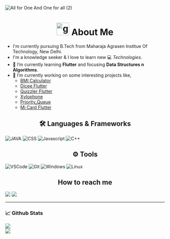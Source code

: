 ![All for One And One for all (2)](https://user-images.githubusercontent.com/63257947/103230422-fa04a680-4967-11eb-9cde-2307a11fa00a.png)

<h1 align="center"> <img height="40" width="40" alt="github" src="https://cdn.jsdelivr.net/npm/simple-icons@v3/icons/github.svg" /> About Me </h1>

- I'm currently pursuing B.Tech from Maharaja Agrasen Institue Of Technology, New Delhi.
- I'm a knowledge seeker & I love to learn new 💻 _Technologies_.
- 🌱 I’m currently learning **Flutter** and focusing **Data Structures n Algorithms**.
- 🔭 I’m currently working on some interesting projects like,
  - [BMI Calculator](https://github.com/Aashu-Jha/bmi_caluculator)
  - [Dicee Flutter](https://github.com/Aashu-Jha/dicee_flutter)
  - [Quizzler Flutter](https://github.com/Aashu-Jha/quizzler_flutter)
  - [Xylophone](https://github.com/Aashu-Jha/xylophone)
  - [Priority_Queue](https://github.com/Aashu-Jha/Priority_Queue)
  - [Mi Card Flutter](https://github.com/Aashu-Jha/mi_card_flutter)
  


<h2 align="center">🛠️ Languages & Frameworks</h2>

![JAVA](https://img.shields.io/badge/java%20-%23E34F26.svg?&style=for-the-badge&logo=java&logoColor=white)
![CSS](https://img.shields.io/badge/flutter%20-%231572B6.svg?&style=for-the-badge&logo=flutter&logoColor=white)
![Javascript](https://img.shields.io/badge/-Dart-ffb400?style=for-the-badge&logo=dart&logoColor=ffff3f)
![C++](https://img.shields.io/badge/c++%20-%2300599C.svg?&style=for-the-badge&logo=c%2B%2B&ogoColor=white)


<h2 align="center">⚙️ Tools</h2>

![VSCode](https://img.shields.io/badge/-vscode-00a8e8?style=for-the-badge&logo=visual-studio-code)
![Git](https://img.shields.io/badge/git%20-%23F05033.svg?&style=for-the-badge&logo=git&logoColor=white)
![Windows](https://img.shields.io/badge/-windows-333333?style=for-the-badge&logo=windows)
![Linux](https://img.shields.io/badge/-linux-772953?style=for-the-badge&logo=linux)

<h2 align="center"> How to reach me </h2>

[<img src="https://img.shields.io/badge/Linkedin-aashish_jha-blue?logo=linkedin&style=for-the-badge">](linkedin.com/in/aashish-jha-8980001b4)
[<img src="https://img.shields.io/badge/Telegram-aj-blue?logo=telegram&style=for-the-badge">](https://t.me/Aashu_Jha)

___

### 📈 **Github Stats**

<a href="https://github.com/Aashu-Jha">
<img align="center" src="https://github-readme-stats.vercel.app/api?username=aashu-jha&show_icons=true&include_all_commits=true&theme=blue-green&count_private=true">
</a></br>
<a href="https://github.com/Aashu-Jha/github-readme-stats">
<img align="center" src="https://github-readme-stats.anuraghazra1.vercel.app/api/top-langs/?username=aashu-jha&layout=compact&theme=blue-green" />
</a>

<!--
**Aashu-Jha/Aashu-Jha** is a ✨ _special_ ✨ repository because its `README.md` (this file) appears on your GitHub profile.
-->
